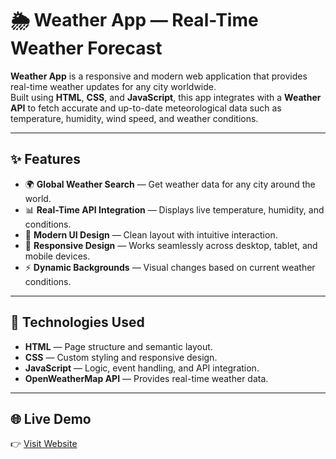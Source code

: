 # 🌦️ Weather App — Real-Time Weather Forecast

**Weather App** is a responsive and modern web application that provides real-time weather updates for any city worldwide.  
Built using **HTML**, **CSS**, and **JavaScript**, this app integrates with a **Weather API** to fetch accurate and up-to-date meteorological data such as temperature, humidity, wind speed, and weather conditions.

---

## ✨ Features
- 🌍 **Global Weather Search** — Get weather data for any city around the world.  
- 📊 **Real-Time API Integration** — Displays live temperature, humidity, and conditions.  
- 🎨 **Modern UI Design** — Clean layout with intuitive interaction.  
- 📱 **Responsive Design** — Works seamlessly across desktop, tablet, and mobile devices.  
- ⚡ **Dynamic Backgrounds** — Visual changes based on current weather conditions.  

---

## 🧩 Technologies Used
- **HTML** — Page structure and semantic layout.  
- **CSS** — Custom styling and responsive design.  
- **JavaScript** — Logic, event handling, and API integration.  
- **OpenWeatherMap API** — Provides real-time weather data.  

---

## 🌐 Live Demo
👉 [Visit Website](https://ardan2008.github.io/Weather-App/)

